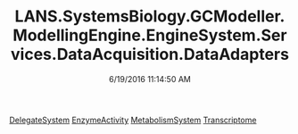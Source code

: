 ﻿---
title: LANS.SystemsBiology.GCModeller.ModellingEngine.EngineSystem.Services.DataAcquisition.DataAdapters
date: 6/19/2016 11:14:50 AM
---

[DelegateSystem](T-LANS.SystemsBiology.GCModeller.ModellingEngine.EngineSystem.Services.DataAcquisition.DataAdapters.DelegateSystem.html)
[EnzymeActivity](T-LANS.SystemsBiology.GCModeller.ModellingEngine.EngineSystem.Services.DataAcquisition.DataAdapters.EnzymeActivity.html)
[MetabolismSystem](T-LANS.SystemsBiology.GCModeller.ModellingEngine.EngineSystem.Services.DataAcquisition.DataAdapters.MetabolismSystem.html)
[Transcriptome](T-LANS.SystemsBiology.GCModeller.ModellingEngine.EngineSystem.Services.DataAcquisition.DataAdapters.Transcriptome.html)
